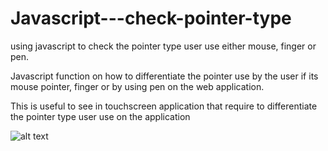 # Javascript---check-pointer-type
using javascript to check the pointer type user use either mouse, finger or pen.

Javascript function on how to differentiate the pointer use by the user 
if its mouse pointer, finger or by using pen on the web application.

This is useful to see in touchscreen application that require to differentiate
the pointer type user use on the application

![alt text](/Desktop/Capture.PNG "show the type of pointer use by using color to differentiate in canvas")
